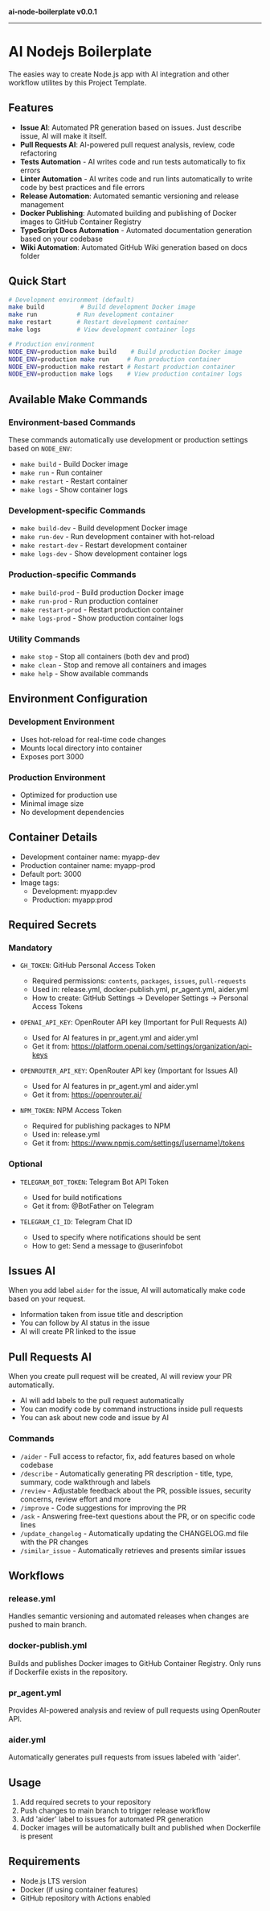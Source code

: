 **ai-node-boilerplate v0.0.1**

***

# AI Nodejs Boilerplate

The easies way to create Node.js app with AI integration and other workflow utilites by this Project Template.

## Features

- **Issue AI**: Automated PR generation based on issues. Just describe issue, AI will make it itself.
- **Pull Requests AI**: AI-powered pull request analysis, review, code refactoring
- **Tests Automation** - AI writes code and run tests automatically to fix errors
- **Linter Automation** - AI writes code and run lints automatically to write code by best practices and file errors
- **Release Automation**: Automated semantic versioning and release management
- **Docker Publishing**: Automated building and publishing of Docker images to GitHub Container Registry
- **TypeScript Docs Automation** - Automated documentation generation based on your codebase
- **Wiki Automation**: Automated GitHub Wiki generation based on docs folder

## Quick Start

```bash
# Development environment (default)
make build          # Build development Docker image
make run           # Run development container
make restart       # Restart development container
make logs          # View development container logs

# Production environment
NODE_ENV=production make build    # Build production Docker image
NODE_ENV=production make run     # Run production container
NODE_ENV=production make restart # Restart production container
NODE_ENV=production make logs    # View production container logs
```

## Available Make Commands

### Environment-based Commands
These commands automatically use development or production settings based on `NODE_ENV`:

- `make build` - Build Docker image
- `make run` - Run container
- `make restart` - Restart container
- `make logs` - Show container logs

### Development-specific Commands
- `make build-dev` - Build development Docker image
- `make run-dev` - Run development container with hot-reload
- `make restart-dev` - Restart development container
- `make logs-dev` - Show development container logs

### Production-specific Commands
- `make build-prod` - Build production Docker image
- `make run-prod` - Run production container
- `make restart-prod` - Restart production container
- `make logs-prod` - Show production container logs

### Utility Commands
- `make stop` - Stop all containers (both dev and prod)
- `make clean` - Stop and remove all containers and images
- `make help` - Show available commands

## Environment Configuration

### Development Environment
- Uses hot-reload for real-time code changes
- Mounts local directory into container
- Exposes port 3000

### Production Environment
- Optimized for production use
- Minimal image size
- No development dependencies

## Container Details
- Development container name: myapp-dev
- Production container name: myapp-prod
- Default port: 3000
- Image tags:
  - Development: myapp:dev
  - Production: myapp:prod

## Required Secrets

### Mandatory
- `GH_TOKEN`: GitHub Personal Access Token
  - Required permissions: `contents`, `packages`, `issues`, `pull-requests`
  - Used in: release.yml, docker-publish.yml, pr_agent.yml, aider.yml
  - How to create: GitHub Settings → Developer Settings → Personal Access Tokens

- `OPENAI_API_KEY`: OpenRouter API key (Important for Pull Requests AI)
  - Used for AI features in pr_agent.yml and aider.yml
  - Get it from: https://platform.openai.com/settings/organization/api-keys

- `OPENROUTER_API_KEY`: OpenRouter API key (Important for Issues AI)
  - Used for AI features in pr_agent.yml and aider.yml
  - Get it from: https://openrouter.ai/

- `NPM_TOKEN`: NPM Access Token
  - Required for publishing packages to NPM
  - Used in: release.yml
  - Get it from: https://www.npmjs.com/settings/[username]/tokens

### Optional
- `TELEGRAM_BOT_TOKEN`: Telegram Bot API Token
  - Used for build notifications
  - Get it from: @BotFather on Telegram

- `TELEGRAM_CI_ID`: Telegram Chat ID
  - Used to specify where notifications should be sent
  - How to get: Send a message to @userinfobot

## Issues AI

When you add label `aider` for the issue, AI will automatically make code based on your request.

- Information taken from issue title and description
- You can follow by AI status in the issue
- AI will create PR linked to the issue

## Pull Requests AI

When you create pull request will be created, AI will review your PR automatically.

- AI will add labels to the pull request automatically
- You can modify code by command instructions inside pull requests
- You can ask about new code and issue by AI

### Commands

- `/aider` - Full access to refactor, fix, add features based on whole codebase
- `/describe` - Automatically generating PR description - title, type, summary, code walkthrough and labels
- `/review` - Adjustable feedback about the PR, possible issues, security concerns, review effort and more
- `/improve` - Code suggestions for improving the PR
- `/ask` - Answering free-text questions about the PR, or on specific code lines
- `/update_changelog` - Automatically updating the CHANGELOG.md file with the PR changes 
- `/similar_issue` - Automatically retrieves and presents similar issues 

## Workflows

### release.yml
Handles semantic versioning and automated releases when changes are pushed to main branch.

### docker-publish.yml
Builds and publishes Docker images to GitHub Container Registry. Only runs if Dockerfile exists in the repository.

### pr_agent.yml
Provides AI-powered analysis and review of pull requests using OpenRouter API.

### aider.yml
Automatically generates pull requests from issues labeled with 'aider'.

## Usage

1. Add required secrets to your repository
2. Push changes to main branch to trigger release workflow
3. Add 'aider' label to issues for automated PR generation
4. Docker images will be automatically built and published when Dockerfile is present

## Requirements
- Node.js LTS version
- Docker (if using container features)
- GitHub repository with Actions enabled
